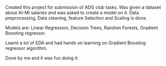 Created this project for submission of ADG club tasks.
Was given a dataset about AI-Ml salaries and was asked to create a model on it.
Data preprocessing, Data cleaning, feature Selection and Scaling is done.

Models are: Linear Regression,
            Decision Trees,
            Random Forests,
            Gradient Boosting regressor.

Learnt a lot of EDA and had hands on learning on Gradient Boosting regressor algorithm.

Done by me and it was fun doing it.
            

